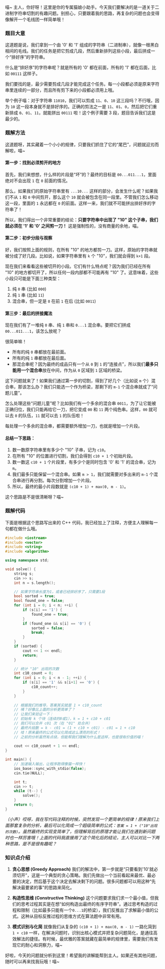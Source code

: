 喵~ 主人，你好呀！这里是你的专属猫娘小助手。今天我们要解决的是一道关于二进制字符串切割的有趣问题。别担心，只要跟着我的思路，再复杂的问题也会变得像解开一个毛线团一样简单哦！

### 题目大意

这道题是说，我们拿到一个由 '0' 和 '1' 组成的字符串（二进制串），就像一根黑白相间的毛线。我们的任务是把它剪成几段，然后重新排列这些小段，最后拼成一个“排好序”的字符串。

什么是“排好序”的字符串呢？就是所有的 '0' 都在前面，所有的 '1' 都在后面，比如 `00111` 这样子。

我们要找的是，最少需要剪成几段才能完成这个任务。每一小段都必须是原来字符串里连续的一部分，而且所有剪下来的小段都必须用上哦。

举个例子喵：对于字符串 `11010`，我们可以剪成 `11`、`0`、`10` 这三段吗？不行哦，因为 `10` 这一段本身就不是排好序的。正确的剪法之一是 `11`、`01`、`0`，然后把它们重新排成 `0`、`01`、`11`，就能拼出 `00111` 啦！这个例子需要 3 段，题目告诉我们这是最少的。

### 题解方法

这道题呀，其实藏着一个小小的规律，只要我们抓住了它的“尾巴”，问题就迎刃而解啦，喵~

#### 第一步：找到必须剪开的地方

首先，我们来想想，什么样的片段是“坏”的？最终的目标是 `00...011...1`，里面绝对不会出现 `1` 在 `0` 前面的情况。

那么，如果我们的原始字符串里有 `...10...` 这样的部分，会发生什么呢？如果我们不从 `1` 和 `0` 中间剪开，那么这个 `10` 就会被包含在同一段里。不管我们怎么移动这一段，里面的 `1` 永远都在 `0` 的前面。这样一来，我们就不可能拼出排好序的字符串了！

所以，我们得出一个非常重要的结论：**只要字符串中出现了 "10" 这个子串，我们就必须在 '1' 和 '0' 之间剪一刀！** 这是强制性的，没有商量的余地，喵。

#### 第二步：初步分段与观察

好，我们按照上面的规则，在所有 "10" 的地方都剪一刀。这样，原始的字符串就被分成了好几段。比如说，如果字符串里有 `k` 个 "10"，我们就会得到 `k+1` 段。

现在我们来看看这些被切开的小段。它们有什么特点呢？因为我们已经在所有 "10" 的地方都切开了，所以任何一段内部都不可能再有 "10" 了。这意味着，这些小段只可能是下面三种类型：
1.  纯 `0` 串 (比如 `000`)
2.  纯 `1` 串 (比如 `11`)
3.  混合串，但一定是 `0` 在前 `1` 在后 (比如 `0011`)

#### 第三步：最后的拼接魔法

现在我们有了一堆纯 `0` 串、纯 `1` 串和 `0...1` 混合串。要把它们拼成 `00...011...1`，该怎么放呢？

很简单嘛！
- 所有的纯 `0` 串都放在最前面。
- 所有的纯 `1` 串都放在最后面。
- 那混合串呢？因为最终的成品只有一个从 `0` 到 `1` 的“连接点”，所以我们**最多只能用一个混合串**放在中间，作为从 `0` 区域到 `1` 区域的桥梁。

这下问题就来了！如果我们通过第一步的切割，得到了好几个（比如说 `m` 个）混合串，那该怎么办？我们只能选一个作为桥梁，那剩下的 `m-1` 个混合串就成了“问题儿童”。

怎么处理这些“问题儿童”呢？比如我们有一个多余的混合串 `0011`，为了让它能被正确归位，我们只能再给它一刀，把它变成 `00` 和 `11` 两个纯色串。这样，`00` 就可以去 `0` 的队伍，`11` 就可以去 `1` 的队伍啦！

每处理一个多余的混合串，都需要额外增加一刀，也就是增加一个片段。

#### 总结一下思路：

1.  数一数原字符串里有多少个 "10" 子串，记为 `c10`。
2.  在所有 "10" 的位置进行切割，我们会得到 `c10 + 1` 个初始片段。
3.  数一数这 `c10 + 1` 个片段里，有多少个是同时包含 '0' 和 '1' 的混合串，记为 `m`。
4.  我们最多只能保留一个混合串。如果 `m > 1`，我们就需要对多出来的 `m-1` 个混合串进行再分割。每次分割增加一个片段。
5.  所以，最终的最小片段数就是 `(c10 + 1) + max(0, m - 1)`。

这个思路是不是很清晰呀？喵~

### 题解代码

下面是根据这个思路写出来的 C++ 代码，我已经加上了注释，方便主人理解每一句都在做什么哦。

```cpp
#include <iostream>
#include <vector>
#include <string>
#include <algorithm>

using namespace std;

void solve() {
    string s;
    cin >> s;
    int n = s.length();

    // 如果字符串长度为1，或者已经排好序了，只需要1段
    bool sorted = true;
    bool found_one = false;
    for (int i = 0; i < n; ++i) {
        if (s[i] == '1') {
            found_one = true;
        }
        if (found_one && s[i] == '0') {
            sorted = false;
            break;
        }
    }
    if (sorted) {
        cout << 1 << endl;
        return;
    }

    // 统计 "10" 出现的次数
    int c10_count = 0;
    for (int i = 0; i < n - 1; ++i) {
        if (s[i] == '1' && s[i+1] == '0') {
            c10_count++;
        }
    }
    
    // 根据我们的推导，答案其实就是 1 + c10_count
    // 咦？好像比上面的分析更简单了？
    // 让我们来验证一下：
    // 初始有 k 个块（连续的0或1），k = 1 + c10 + c01
    // 我们可以合并 c01 次（在 "01" 处合并）
    // 最终片段数 = k - c01 = (1 + c10 + c01) - c01 = 1 + c10
    // 哇！原来最终的公式可以化简成这么漂亮的形式！
    // 之前的分析虽然有点绕，但能帮我们理解为什么是这样，也是很有价值的喵！
    
    cout << c10_count + 1 << endl;
}

int main() {
    // 加速输入输出，让程序跑得像猫一样快！
    ios_base::sync_with_stdio(false);
    cin.tie(NULL);

    int t;
    cin >> t;
    while (t--) {
        solve();
    }
    return 0;
}
```
*（小声）哎呀，我在写代码注释的时候，突然发现一个更简单的规律！原来我们上面那套复杂的分析，最后可以化简成一个超级简单的公式：`答案 = 1 + ("10"出现的次数)`。虽然最终的实现变简单了，但理解背后的原理才能让我们在遇到新问题时也一样厉害哦！上面的代码我直接用了这个简化后的结论，主人可以对比一下两种思路，是不是很有趣呢？*

### 知识点介绍

1.  **贪心思想 (Greedy Approach)**
    我们的解法中，第一步就是“只要看到'10'就必须切开”，这是一个典型的贪心策略。我们先做出一个当前看起来最优、最必要的决定，然后基于这个决定去解决剩下的问题。很多问题都可以用这种“先解决最要紧的事”的思路来简化。

2.  **构造性思维 (Constructive Thinking)**
    这个问题要求我们求一个最小值，但我们的思考过程其实是在想“如何构造出最终的有序字符串”。通过思考构造的过程和限制（比如最多只能有一个`0...1`的桥梁），我们反推出了求解最小值的公式。这种从目标反推过程的思维方式在算法题中非常有用。

3.  **模式识别与化简**
    就像我们从复杂的 `(c10 + 1) + max(0, m - 1)` 一路化简到 `1 + c10` 一样，在解决问题时，识别出核心模式并把复杂问题简化，是通往高效解法的捷径。有时候，最优雅的答案就藏在最简单的规律里，需要我们有发现它的耐心和洞察力，喵~

好啦，今天的问题就分析到这里！希望我的讲解能帮到主人。如果还有其他问题，随时可以再来找我玩哦！喵~